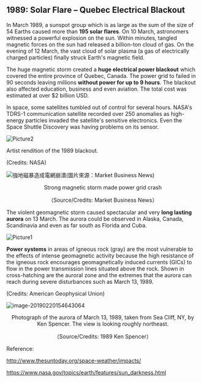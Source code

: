 ## 1989: Solar Flare – Quebec Electrical Blackout

In March 1989, a sunspot group which is as large as the sum of the size of 54 Earths caused more than **195 solar flares**. On 10 March, astronomers witnessed a powerful explosion on the sun. Within minutes, tangled magnetic forces on the sun had released a billion-ton cloud of gas. On the evening of 12 March, the vast cloud of solar plasma (a gas of electrically charged particles) finally struck Earth's magnetic field. 

The huge magnetic storm created a **huge electrical power blackout** which covered the entire province of Quebec, Canada.  The power grid to failed in 90 seconds leaving millions **without power for up to 9 hours**.  The blackout also affected education, business and even aviation.  The total cost was estimated at over $2 billion USD.  

In space, some satellites tumbled out of control for several hours. NASA's TDRS-1 communication satellite recorded over 250 anomalies as high-energy particles invaded the satellite's sensitive electronics. Even the Space Shuttle Discovery was having problems on its sensor.

![Picture2](./1989@Ken_Spencer.jpg)

Artist rendition of the 1989 blackout.

(Credits: NASA)

![強地磁暴造成電網崩潰(圖片來源：Market Business News)](http://n.sinaimg.cn/tech/crawl/93/w550h343/20180704/SzWi-hevauxk0432778.jpg)

<p align="center">Strong magnetic storm made power grid crash
<p align="center">（Source/Credits: Market Business News）

The violent geomagnetic storm caused spectacular and very **long lasting aurora** on 13 March.  The aurora could be observed in Alaska, Canada, Scandinavia and even as far south as Florida and Cuba. 

![Picture1](/Volumes/Public/Ronald%20temp/%5Bdev%5Dspacewx/content/temp/Picture1.jpg)

**Power systems** in areas of igneous rock (gray) are the most vulnerable to the effects of intense geomagnetic activity because the high resistance of the igneous rock encourages geomagnetically induced currents (GICs) to flow in the power transmission lines situated above the rock. Shown in cross-hatching are the auroral zone and the extremes that the aurora can reach during severe disturbances such as March 13, 1989.

(Credits: American Geophysical Union)

![image-20190220154643064](/Users/kathy/Library/Application%20Support/typora-user-images/image-20190220154643064.png)

<p align="center">Photograph of the aurora of March 13, 1989, taken from Sea Cliff, NY, by Ken Spencer. The view is looking roughly northeast.
<p align="center">（Source/Credits: 1989 Ken Spencer）

Reference:

http://www.thesuntoday.org/space-weather/impacts/

https://www.nasa.gov/topics/earth/features/sun_darkness.html
